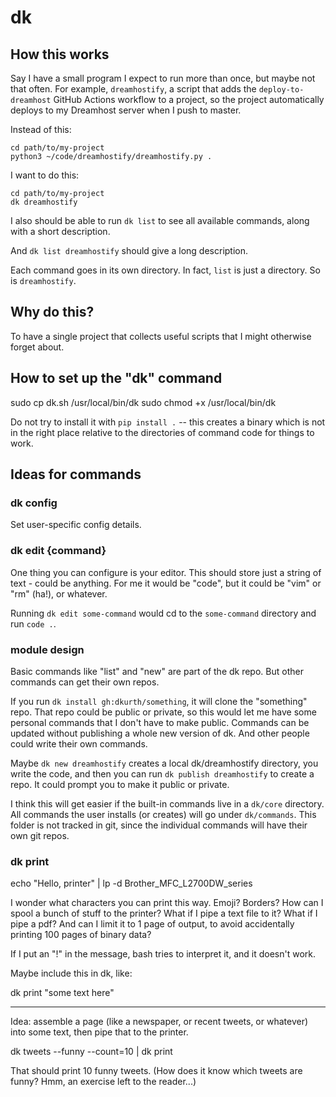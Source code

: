 # dk

## How this works

Say I have a small program I expect to run more than once, but maybe not that often. For example, `dreamhostify`, a script that adds the `deploy-to-dreamhost` GitHub Actions workflow to a project, so the project automatically deploys to my Dreamhost server when I push to master.

Instead of this:

```
cd path/to/my-project
python3 ~/code/dreamhostify/dreamhostify.py .
```

I want to do this:

```
cd path/to/my-project
dk dreamhostify
```

I also should be able to run `dk list` to see all available commands, along with a short description.

And `dk list dreamhostify` should give a long description.

Each command goes in its own directory. In fact, `list` is just a directory. So is `dreamhostify`.

## Why do this? 

To have a single project that collects useful scripts that I might otherwise forget about.

## How to set up the "dk" command

sudo cp dk.sh /usr/local/bin/dk
sudo chmod +x /usr/local/bin/dk

Do not try to install it with `pip install .` -- this creates a binary which is not in the right place relative to the directories of command code for things to work.


## Ideas for commands

### dk config

Set user-specific config details.

### dk edit {command}

One thing you can configure is your editor. This should store just a string of text - could be anything. For me it would be "code", but it could be "vim" or "rm" (ha!), or whatever.

Running `dk edit some-command` would cd to the `some-command` directory and run `code .`.

### module design

Basic commands like "list" and "new" are part of the dk repo. But other commands can get their own repos.

If you run `dk install gh:dkurth/something`, it will clone the "something" repo. That repo could be public or private, so this would let me have some personal commands that I don't have to make public. Commands can be updated without publishing a whole new version of dk. And other people could write their own commands.

Maybe `dk new dreamhostify` creates a local dk/dreamhostify directory, you write the code, and then you can run `dk publish dreamhostify` to create a repo. It could prompt you to make it public or private.

I think this will get easier if the built-in commands live in a `dk/core` directory. All commands the user installs (or creates) will go under `dk/commands`. This folder is not tracked in git, since the individual commands will have their own git repos.


### dk print

echo "Hello, printer" | lp -d Brother_MFC_L2700DW_series

I wonder what characters you can print this way. Emoji? Borders? How can I spool a bunch of stuff to the printer? What if I pipe a text file to it? What if I pipe a pdf? And can I limit it to 1 page of output, to avoid accidentally printing 100 pages of binary data?

If I put an "!" in the message, bash tries to interpret it, and it doesn't work.

Maybe include this in dk, like:

dk print "some text here"

---

Idea: assemble a page (like a newspaper, or recent tweets, or whatever) into some text, then pipe that to the printer.

dk tweets --funny --count=10 | dk print

That should print 10 funny tweets. (How does it know which tweets are funny? Hmm, an exercise left to the reader...)

